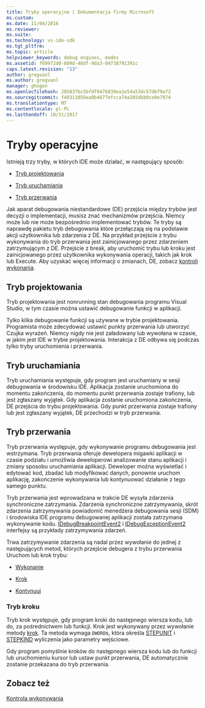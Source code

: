 ```yaml
---
title: Tryby operacyjne | Dokumentacja firmy Microsoft
ms.custom: 
ms.date: 11/04/2016
ms.reviewer: 
ms.suite: 
ms.technology: vs-ide-sdk
ms.tgt_pltfrm: 
ms.topic: article
helpviewer_keywords: debug engines, modes
ms.assetid: f69972d0-809d-40df-9da3-04738791391c
caps.latest.revision: "13"
author: gregvanl
ms.author: gregvanl
manager: ghogen
ms.openlocfilehash: 205837bc5bfdf9476839ea1e54a53dc57dbf9a72
ms.sourcegitcommit: f40311056ea0b4677efcca74a285dbb0ce0e7974
ms.translationtype: MT
ms.contentlocale: pl-PL
ms.lasthandoff: 10/31/2017
---
```

# <a name="operational-modes"></a>Tryby operacyjne
Istnieją trzy tryby, w których IDE może działać, w następujący sposób:  
  
-   [Tryb projektowania](#vsconoperationalmodesanchor1)  
  
-   [Tryb uruchamiania](#vsconoperationalmodesanchor2)  
  
-   [Tryb przerwania](#vsconoperationalmodesanchor3)  
  
 Jak aparat debugowania niestandardowe (DE) przejścia między trybów jest decyzji o implementacji, musisz znać mechanizmów przejścia. Niemcy może lub nie może bezpośrednio implementować trybów. Te tryby są naprawdę pakietu tryb debugowania które przełączają się na podstawie akcji użytkownika lub zdarzenia z DE. Na przykład przejście z trybu wykonywania do tryb przerwania jest zainicjowanego przez zdarzeniem zatrzymującym z DE. Przejście z break, aby uruchomić trybu lub kroku jest zainicjowanego przez użytkownika wykonywania operacji, takich jak krok lub Execute. Aby uzyskać więcej informacji o zmianach, DE, zobacz [kontroli wykonania](../../extensibility/debugger/control-of-execution.md).  
  
##  <a name="vsconoperationalmodesanchor1"></a>Tryb projektowania  
 Tryb projektowania jest nonrunning stan debugowania programu Visual Studio, w tym czasie można ustawić debugowanie funkcji w aplikacji.  
  
 Tylko kilka debugowanie funkcji są używane w trybie projektowania. Programista może zdecydować ustawić punkty przerwania lub utworzyć Czujka wyrażeń. Niemcy nigdy nie jest załadowany lub wywołana w czasie, w jakim jest IDE w trybie projektowania. Interakcja z DE odbywa się podczas tylko tryby uruchomienia i przerwania.  
  
##  <a name="vsconoperationalmodesanchor2"></a>Tryb uruchamiania  
 Tryb uruchamiania występuje, gdy program jest uruchamiany w sesji debugowania w środowisku IDE. Aplikacja zostanie uruchomiona do momentu zakończenia, do momentu punkt przerwania zostaje trafiony, lub jest zgłaszany wyjątek. Gdy aplikacja zostanie uruchomiona zakończenia, DE przejścia do trybu projektowania. Gdy punkt przerwania zostaje trafiony lub jest zgłaszany wyjątek, DE przechodzi w tryb przerwania.  
  
##  <a name="vsconoperationalmodesanchor3"></a>Tryb przerwania  
 Tryb przerwania występuje, gdy wykonywanie programu debugowania jest wstrzymana. Tryb przerwania oferuje dewelopera migawki aplikacji w czasie podziału i umożliwia deweloperowi analizowanie stanu aplikacji i zmiany sposobu uruchamiania aplikacji. Deweloper można wyświetlać i edytować kod, zbadać lub modyfikować danych, ponownie uruchom aplikację, zakończenie wykonywania lub kontynuować działanie z tego samego punktu.  
  
 Tryb przerwania jest wprowadzana w trakcie DE wysyła zdarzenia synchroniczne zatrzymania. Zdarzenia synchroniczne zatrzymywania, skrót zdarzenia zatrzymywania powiadomić menedżera debugowania sesji (SDM) i środowiska IDE programu debugowanej aplikacji została zatrzymana wykonywanie kodu. [IDebugBreakpointEvent2](../../extensibility/debugger/reference/idebugbreakpointevent2.md) i [IDebugExceptionEvent2](../../extensibility/debugger/reference/idebugexceptionevent2.md) interfejsy są przykłady zatrzymywania zdarzeń.  
  
 Trwa zatrzymywanie zdarzenia są nadal przez wywołanie do jednej z następujących metod, których przejście debugera z trybu przerwania Uruchom lub krok trybu:  
  
-   [Wykonanie](../../extensibility/debugger/reference/idebugprocess3-execute.md)  
  
-   [Krok](../../extensibility/debugger/reference/idebugprocess3-step.md)  
  
-   [Kontynuuj](../../extensibility/debugger/reference/idebugprocess3-continue.md)  
  
###  <a name="vsconoperationalmodesanchor4"></a>Tryb kroku  
 Tryb krok występuje, gdy program kroki do następnego wiersza kodu, lub do, za pośrednictwem lub funkcji. Krok jest wykonywany przez wywołanie metody [krok](../../extensibility/debugger/reference/idebugprocess3-step.md). Ta metoda wymaga `DWORD`s, która określa [STEPUNIT](../../extensibility/debugger/reference/stepunit.md) i [STEPKIND](../../extensibility/debugger/reference/stepkind.md) wyliczenia jako parametry wejściowe.  
  
 Gdy program pomyślnie kroków do następnego wiersza kodu lub do funkcji lub uruchomieniu kursor lub ustaw punkt przerwania, DE automatycznie zostanie przekazana do tryb przerwania.  
  
## <a name="see-also"></a>Zobacz też  
 [Kontrola wykonywania](../../extensibility/debugger/control-of-execution.md)
